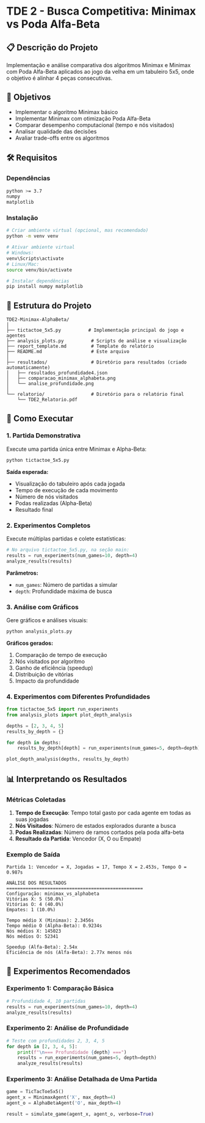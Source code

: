 # TDE 2 - Busca Competitiva: Minimax vs Poda Alfa-Beta

## 📋 Descrição do Projeto

Implementação e análise comparativa dos algoritmos Minimax e Minimax com Poda Alfa-Beta aplicados ao jogo da velha em um tabuleiro 5x5, onde o objetivo é alinhar 4 peças consecutivas.

## 🎯 Objetivos

- Implementar o algoritmo Minimax básico
- Implementar Minimax com otimização Poda Alfa-Beta
- Comparar desempenho computacional (tempo e nós visitados)
- Analisar qualidade das decisões
- Avaliar trade-offs entre os algoritmos

## 🛠️ Requisitos

### Dependências

```bash
python >= 3.7
numpy
matplotlib
```

### Instalação

```bash
# Criar ambiente virtual (opcional, mas recomendado)
python -m venv venv

# Ativar ambiente virtual
# Windows:
venv\Scripts\activate
# Linux/Mac:
source venv/bin/activate

# Instalar dependências
pip install numpy matplotlib
```

## 📁 Estrutura do Projeto

```
TDE2-Minimax-AlphaBeta/
│
├── tictactoe_5x5.py          # Implementação principal do jogo e agentes
├── analysis_plots.py          # Scripts de análise e visualização
├── report_template.md         # Template do relatório
├── README.md                  # Este arquivo
│
├── resultados/                # Diretório para resultados (criado automaticamente)
│   ├── resultados_profundidade4.json
│   ├── comparacao_minimax_alphabeta.png
│   └── analise_profundidade.png
│
└── relatorio/                 # Diretório para o relatório final
    └── TDE2_Relatorio.pdf
```

## 🚀 Como Executar

### 1. Partida Demonstrativa

Execute uma partida única entre Minimax e Alpha-Beta:

```bash
python tictactoe_5x5.py
```

**Saída esperada:**
- Visualização do tabuleiro após cada jogada
- Tempo de execução de cada movimento
- Número de nós visitados
- Podas realizadas (Alpha-Beta)
- Resultado final

### 2. Experimentos Completos

Execute múltiplas partidas e colete estatísticas:

```python
# No arquivo tictactoe_5x5.py, na seção main:
results = run_experiments(num_games=10, depth=4)
analyze_results(results)
```

**Parâmetros:**
- `num_games`: Número de partidas a simular
- `depth`: Profundidade máxima de busca

### 3. Análise com Gráficos

Gere gráficos e análises visuais:

```bash
python analysis_plots.py
```

**Gráficos gerados:**
1. Comparação de tempo de execução
2. Nós visitados por algoritmo
3. Ganho de eficiência (speedup)
4. Distribuição de vitórias
5. Impacto da profundidade

### 4. Experimentos com Diferentes Profundidades

```python
from tictactoe_5x5 import run_experiments
from analysis_plots import plot_depth_analysis

depths = [2, 3, 4, 5]
results_by_depth = {}

for depth in depths:
    results_by_depth[depth] = run_experiments(num_games=5, depth=depth)

plot_depth_analysis(depths, results_by_depth)
```

## 📊 Interpretando os Resultados

### Métricas Coletadas

1. **Tempo de Execução**: Tempo total gasto por cada agente em todas as suas jogadas
2. **Nós Visitados**: Número de estados explorados durante a busca
3. **Podas Realizadas**: Número de ramos cortados pela poda alfa-beta
4. **Resultado da Partida**: Vencedor (X, O ou Empate)

### Exemplo de Saída

```
Partida 1: Vencedor = X, Jogadas = 17, Tempo X = 2.453s, Tempo O = 0.987s

ANÁLISE DOS RESULTADOS
==================================================
Configuração: minimax_vs_alphabeta
Vitórias X: 5 (50.0%)
Vitórias O: 4 (40.0%)
Empates: 1 (10.0%)

Tempo médio X (Minimax): 2.3456s
Tempo médio O (Alpha-Beta): 0.9234s
Nós médios X: 145023
Nós médios O: 52341

Speedup (Alfa-Beta): 2.54x
Eficiência de nós (Alfa-Beta): 2.77x menos nós
```

## 🧪 Experimentos Recomendados

### Experimento 1: Comparação Básica
```python
# Profundidade 4, 10 partidas
results = run_experiments(num_games=10, depth=4)
analyze_results(results)
```

### Experimento 2: Análise de Profundidade
```python
# Teste com profundidades 2, 3, 4, 5
for depth in [2, 3, 4, 5]:
    print(f"\n=== Profundidade {depth} ===")
    results = run_experiments(num_games=5, depth=depth)
    analyze_results(results)
```

### Experimento 3: Análise Detalhada de Uma Partida
```python
game = TicTacToe5x5()
agent_x = MinimaxAgent('X', max_depth=4)
agent_o = AlphaBetaAgent('O', max_depth=4)

result = simulate_game(agent_x, agent_o, verbose=True)
```